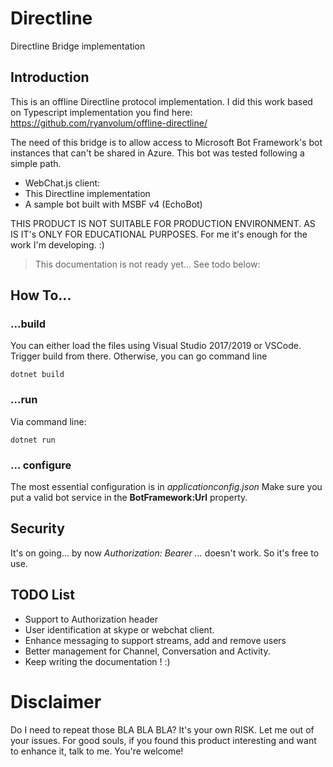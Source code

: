# Directline
Directline Bridge implementation 

## Introduction

This is an offline Directline protocol implementation. I did this work based on Typescript implementation you find here: https://github.com/ryanvolum/offline-directline/

The need of this bridge is to allow access to Microsoft Bot Framework's bot instances that can't be shared in Azure. This bot was tested following a simple path. 
- WebChat.js client: 
- This Directline implementation
- A sample bot built with MSBF v4 (EchoBot)

THIS PRODUCT IS NOT SUITABLE FOR PRODUCTION ENVIRONMENT. AS IS IT's ONLY FOR EDUCATIONAL PURPOSES. 
For me it's enough for the work I'm developing. :)

> This documentation is not ready yet... See todo below:

## How To...

### ...build
You can either load the files using Visual Studio 2017/2019 or VSCode. Trigger build from there. Otherwise, you can go command line

```
dotnet build
```

### ...run

Via command line:

```
dotnet run
```

### ... configure

The most essential configuration is in *applicationconfig.json* Make sure you put a valid bot service in the **BotFramework:Url** property.

## Security

It's on going... by now *Authorization: Bearer ...* doesn't work. So it's free to use.

## TODO List

- Support to Authorization header
- User identification at skype or webchat client.
- Enhance messaging to support streams, add and remove users
- Better management for Channel, Conversation and Activity.
- Keep writing the documentation ! :)

# Disclaimer

Do I need to repeat those BLA BLA BLA? It's your own RISK. Let me out of your issues. For good souls, if you found this product interesting and want to enhance it, talk to me. You're welcome!
